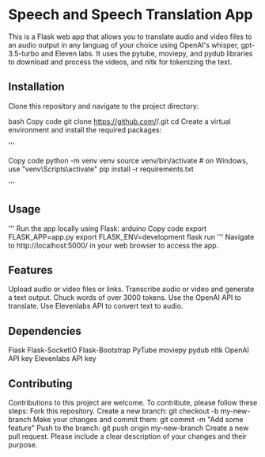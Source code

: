# Speech and Speech Translation App

This is a Flask web app that allows you to translate audio and video files to an audio output in any languag of your choice using OpenAI's whisper, gpt-3.5-turbo and Eleven labs. It uses the pytube, moviepy, and pydub libraries to download and process the videos, and nltk for tokenizing the text.

## Installation
Clone this repository and navigate to the project directory:

bash
Copy code
git clone https://github.com/<username>/<project-name>.git
cd <project-name>
Create a virtual environment and install the required packages:

'''
  
Copy code
python -m venv venv
source venv/bin/activate  # on Windows, use "venv\Scripts\activate"
pip install -r requirements.txt
  
'''
  
## Usage
'''
Run the app locally using Flask:
arduino
Copy code
export FLASK_APP=app.py
export FLASK_ENV=development
flask run
'''
Navigate to http://localhost:5000/ in your web browser to access the app.

## Features
Upload audio or video files or links.
Transcribe audio or video and generate a text output.
Chuck words of over 3000 tokens.
Use the OpenAI API to translate.
Use Elevenlabs API to convert text to audio.

## Dependencies
Flask
Flask-SocketIO
Flask-Bootstrap
PyTube
moviepy
pydub
nltk
OpenAI API key
Elevenlabs API key

## Contributing
Contributions to this project are welcome. To contribute, please follow these steps:
Fork this repository.
Create a new branch: git checkout -b my-new-branch
Make your changes and commit them: git commit -m "Add some feature"
Push to the branch: git push origin my-new-branch
Create a new pull request.
Please include a clear description of your changes and their purpose.
